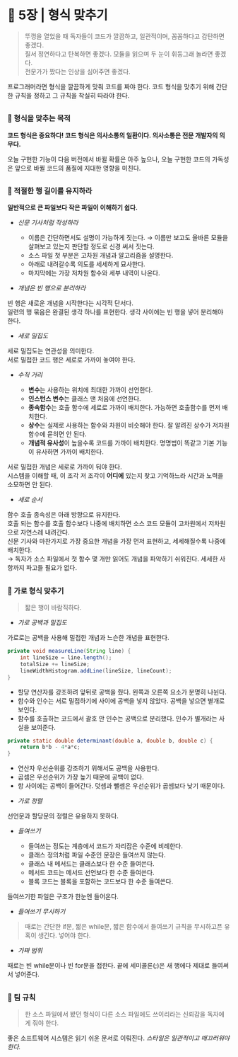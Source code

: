 # 🧷 5장 | 형식 맞추기

> 뚜껑을 열었을 때 독자들이 코드가 깔끔하고, 일관적이며, 꼼꼼하다고 감탄하면 좋겠다.  
질서 정연하다고 탄복하면 좋겠다. 모듈을 읽으며 두 눈이 휘둥그래 놀라면 좋겠다.  
전문가가 짰다는 인상을 심어주면 좋겠다.

프로그래머라면 형식을 깔끔하게 맞춰 코드를 짜야 한다. 코드 형식을 맞추기 위해 간단한 규칙을 정하고 그 규칙을 착실히 따라야 한다.

##

### 📃 형식을 맞추는 목적

**코드 형식은 중요하다! 코드 형식은 의사소통의 일환이다. 의사소통은 전문 개발자의 의무다.**

오늘 구현한 기능이 다음 버전에서 바뀔 확률은 아주 높으나, 오늘 구현한 코드의 가독성은 앞으로 바뀔 코드의 품질에 지대한 영향을 미친다.

##

### 📃 적절한 행 길이를 유지하라

**일반적으로 큰 파일보다 작은 파일이 이해하기 쉽다.**

- *신문 기사처럼 작성하라*

    - 이름은 간단하면서도 설명이 가능하게 짓는다.
      → 이름만 보고도 올바른 모듈을 살펴보고 있는지 판단할 정도로 신경 써서 짓는다.
    - 소스 파일 첫 부분은 고차원 개념과 알고리즘을 설명한다.
    - 아래로 내려갈수록 의도를 세세하게 묘사한다.
    - 마지막에는 가장 저차원 함수와 세부 내역이 나온다.

- *개념은 빈 행으로 분리하라*

빈 행은 새로운 개념을 시작한다는 시각적 단서다.  
일련의 행 묶음은 완결된 생각 하나를 표현한다. 생각 사이에는 빈 행을 넣어 분리해야 한다.

- *세로 밀집도*

세로 밀집도는 연관성을 의미한다.  
서로 밀접한 코드 행은 세로로 가까이 놓여야 한다.

- *수직 거리*

    - **변수**는 사용하는 위치에 최대한 가까이 선언한다.
    - **인스턴스 변수**는 클래스 맨 처음에 선언한다.
    - **종속함수**는 호출 함수에 세로로 가까이 배치한다. 가능하면 호출함수를 먼저 배치한다.
    - **상수**는 실제로 사용하는 함수와 차원이 비슷해야 한다. 잘 알려진 상수가 저차원 함수에 묻히면 안 된다.
    - **개념적 유사성**이 높을수록 코드를 가까이 배치한다. 명명법이 똑같고 기본 기능이 유사하면 가까이 배치한다.

서로 밀접한 개념은 세로로 가까이 둬야 한다.  
시스템을 이해할 때, 이 조각 저 조각이 **어디에** 있는지 찾고 기억하느라 시간과 노력을 소모하면 안 된다.

- *세로 순서*

함수 호출 종속성은 아래 방향으로 유지한다.  
호출 되는 함수를 호출 함수보다 나중에 배치하면 소스 코드 모듈이 고차원에서 저차원으로 자연스레 내려간다.  
신문 기사와 마찬가지로 가장 중요한 개념을 가장 먼저 표현하고, 세세해질수록 나중에 배치한다.  
→ 독자가 소스 파일에서 첫 함수 몇 개만 읽어도 개념을 파악하기 쉬워진다. 세세한 사항까지 파고들 필요가 없다.

##

### 📃 가로 형식 맞추기

> 짧은 행이 바람직하다.

- *가로 공백과 밀집도*

가로로는 공백을 사용해 밀접한 개념과 느슨한 개념을 표현한다.

```java
private void measureLine(String line) {
	int lineSize = line.length();
	totalSize += lineSize;
	lineWidthHistogram.addLine(lineSize, lineCount);
}
```

- 할당 연산자를 강조하려 앞뒤로 공백을 줬다. 왼쪽과 오른쪽 요소가 분명히 나뉜다.
- 함수와 인수는 서로 밀접하기에 사이에 공백을 넣지 않았다. 공백을 넣으면 별개로 보인다.
- 함수를 호출하는 코드에서 괄호 안 인수는 공백으로 분리했다. 인수가 별개라는 사실을 보여준다.

```java
private static double determinant(double a, double b, double c) {
	return b*b - 4*a*c;
}
```

- 연산자 우선순위를 강조하기 위해서도 공백을 사용한다.
- 곱셈은 우선순위가 가장 높기 때문에 공백이 없다.
- 항 사이에는 공백이 들어간다. 덧셈과 뺄셈은 우선순위가 곱셈보다 낮기 때문이다.
<p></p>

- *가로 정렬*

선언문과 할당문의 정렬은 유용하지 못하다.

- *들여쓰기*

    - 들여쓰는 정도는 계층에서 코드가 자리잡은 수준에 비례한다.
    - 클래스 정의처럼 파일 수준인 문장은 들여쓰지 않는다.
    - 클래스 내 메서드는 클래스보다 한 수준 들여쓴다.
    - 메서드 코드는 메서드 선언보다 한 수준 들여쓴다.
    - 블록 코드는 블록을 포함하는 코드보다 한 수준 들여쓴다.

들여쓰기한 파일은 구조가 한눈엔 들어온다.

- *들여쓰기 무시하기*

> 때로는 간단한 if문, 짧은 while문, 짧은 함수에서 들여쓰기 규칙을 무시하고픈 유혹이 생긴다. 넣어야 한다.

- *가짜 범위*

때로는 빈 while문이나 빈 for문을 접한다. 끝에 세미콜론(;)은 새 행에다 제대로 들여써서 넣어준다.

## 

### 📃 팀 규칙

> 한 소스 파일에서 봤던 형식이 다른 소스 파일에도 쓰이리라는 신뢰감을 독자에게 줘야 한다.

좋은 소프트웨어 시스템은 읽기 쉬운 문서로 이뤄진다. *스타일은 일관적이고 매끄러워야 한다.*